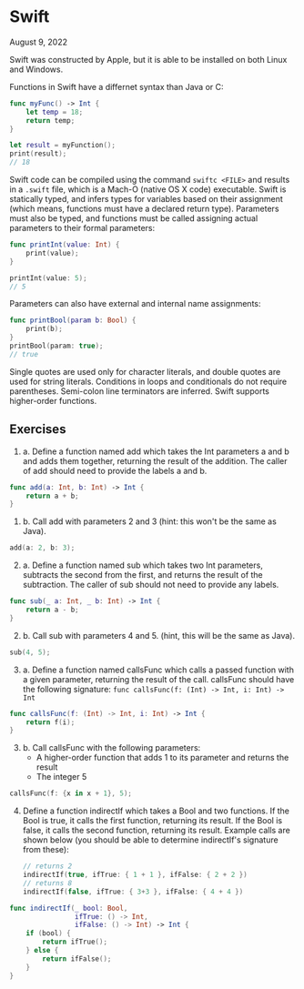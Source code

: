 # Swift
August 9, 2022

Swift was constructed by Apple, but it is able to be installed on both Linux and Windows.

Functions in Swift have a differnet syntax than Java or C:
```swift
func myFunc() -> Int {
	let temp = 18;
	return temp;
}

let result = myFunction();
print(result);
// 18
```

Swift code can be compiled using the command `swiftc <FILE>` and results in a `.swift` file, which is a Mach-O (native OS X code) executable. Swift is statically typed, and infers types for variables based on their assignment (which means, functions must have a declared return type). Parameters must also be typed, and functions must be called assigning actual parameters to their formal parameters:
```swift
func printInt(value: Int) {
	print(value);
}

printInt(value: 5);
// 5
```

Parameters can also have external and internal name assignments:
```swift
func printBool(param b: Bool) {
	print(b);
}
printBool(param: true);
// true
```

Single quotes are used only for character literals, and double quotes are used for string literals. Conditions in loops and conditionals do not require parentheses. Semi-colon line terminators are inferred. Swift supports higher-order functions. 

## Exercises
1. a. Define a function named add which takes the Int parameters a and b and adds them together, returning the result of the addition. The caller of add should need to provide the labels a and b.
```swift
func add(a: Int, b: Int) -> Int {
	return a + b;
}
```
1. b. Call add with parameters 2 and 3 (hint: this won't be the same as Java).
```swift
add(a: 2, b: 3);
```
2. a. Define a function named sub which takes two Int parameters, subtracts the second from the first, and returns the result of the subtraction. The caller of sub should not need to provide any labels.
```swift
func sub(_ a: Int, _ b: Int) -> Int {
	return a - b;
}
```
2. b. Call sub with parameters 4 and 5. (hint, this will be the same as Java).
```swift
sub(4, 5);
```
3. a. Define a function named callsFunc which calls a passed function with a given parameter, returning the result of the call. callsFunc should have the following signature:
   `func callsFunc(f: (Int) -> Int, i: Int) -> Int`  
```swift
func callsFunc(f: (Int) -> Int, i: Int) -> Int {
	return f(i);
}
```
3. b. Call callsFunc with the following parameters:
   - A higher-order function that adds 1 to its parameter and returns the result
   - The integer 5
```swift
callsFunc(f: {x in x + 1}, 5);
```
4. Define a function indirectIf which takes a Bool and two functions. If the Bool is true, it calls the first function, returning its result. If the Bool is false, it calls the second function, returning its result. Example calls are shown below (you should be able to determine indirectIf's signature from these):
   ```swift
   // returns 2
   indirectIf(true, ifTrue: { 1 + 1 }, ifFalse: { 2 + 2 })
   // returns 8
   indirectIf(false, ifTrue: { 3+3 }, ifFalse: { 4 + 4 })
   ```
```swift
func indirectIf(_ bool: Bool, 
				ifTrue: () -> Int, 
				ifFalse: () -> Int) -> Int {
	if (bool) {
		return ifTrue();
	} else {
		return ifFalse();
	}
}   
```

